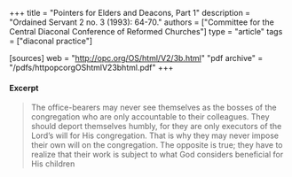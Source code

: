 +++
title = "Pointers for Elders and Deacons, Part 1"
description = "Ordained Servant 2 no. 3 (1993): 64-70."
authors = ["Committee for the Central Diaconal Conference of Reformed Churches"]
type = "article"
tags = ["diaconal practice"]

[sources]
web = "http://opc.org/OS/html/V2/3b.html"
"pdf archive" = "/pdfs/httpopcorgOShtmlV23bhtml.pdf"
+++

#### Excerpt

> The office-bearers may never see themselves as the bosses of the congregation who are only accountable to their colleagues. They should deport themselves humbly, for they are only executors of the Lord’s will for His congregation. That is why they may never impose their own will on the congregation. The opposite is true; they have to realize that their work is subject to what God considers beneficial for His children